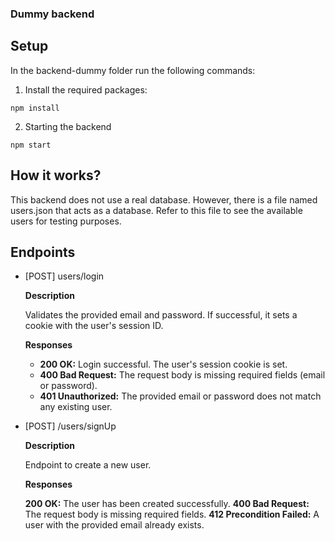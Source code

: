 ### Dummy backend

## Setup

In the backend-dummy folder run the following commands:

1. Install the required packages:

```shell
npm install
```

2. Starting the backend

```shell
npm start
```

## How it works?

This backend does not use a real database. However, there is a file named users.json that acts as a database. Refer to this file to see the available users for testing purposes.

## Endpoints

- [POST] users/login

  **Description**

  Validates the provided email and password. If successful, it sets a cookie with the user's session ID.

  **Responses**

  - **200 OK:** Login successful. The user's session cookie is set.
  - **400 Bad Request:** The request body is missing required fields (email or password).
  - **401 Unauthorized:** The provided email or password does not match any existing user.

- [POST] /users/signUp

  **Description**

  Endpoint to create a new user.

  **Responses**

  **200 OK:** The user has been created successfully.
  **400 Bad Request:** The request body is missing required fields.
  **412 Precondition Failed:** A user with the provided email already exists.
